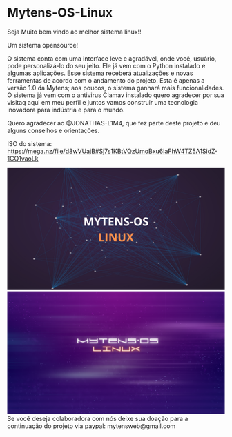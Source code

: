 # Mytens-OS-Linux
Seja Muito bem vindo ao melhor sistema linux!!

Um sistema opensource!

O sistema conta com uma interface leve e agradável, onde você, usuário, pode personalizá-lo do seu jeito. Ele já vem com o Python instalado e algumas aplicações. Esse sistema receberá atualizações e novas ferramentas de acordo com o andamento do projeto. Esta é apenas a versão 1.0 da Mytens; aos poucos, o sistema ganhará mais funcionalidades. O sistema já vem com o antivirus Clamav instalado quero agradecer por sua visitaq aqui em meu perfil e juntos vamos construir uma tecnologia inovadora para indústria e para o mundo.

Quero agradecer ao @JONATHAS-L1M4, que fez parte deste projeto e deu alguns conselhos e orientações.

ISO do sistema: https://mega.nz/file/d8wVUajB#Sj7s1KBtVQzUmoBxu6IaFhW4TZ5A1SidZ-1CQ1vaoLk

<img src="./img/MYTENS-OS LINUX.png">
<img src="./img/MYTENS.png">
Se você deseja colaboradora com nós deixe sua doação para a continuação do projeto
via paypal: mytensweb@gmail.com